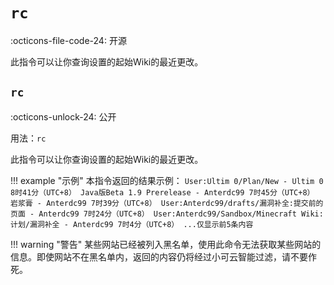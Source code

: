 
# `rc`

:octicons-file-code-24: 开源

此指令可以让你查询设置的起始Wiki的最近更改。

## `rc`
:octicons-unlock-24: 公开

用法：`rc`

此指令可以让你查询设置的起始Wiki的最近更改。

!!! example "示例"
    本指令返回的结果示例：
    ```
    User:Ultim 0/Plan/New - Ultim 0 8时41分（UTC+8）
    Java版Beta 1.9 Prerelease - Anterdc99 7时45分（UTC+8）
    岩浆膏 - Anterdc99 7时39分（UTC+8）
    User:Anterdc99/drafts/漏洞补全:提交前的页面 - Anterdc99 7时24分（UTC+8）
    User:Anterdc99/Sandbox/Minecraft Wiki:计划/漏洞补全 - Anterdc99 7时4分（UTC+8）
    ...仅显示前5条内容
    ```

!!! warning "警告"
    某些网站已经被列入黑名单，使用此命令无法获取某些网站的信息。即使网站不在黑名单内，返回的内容仍将经过小可云智能过滤，请不要作死。
